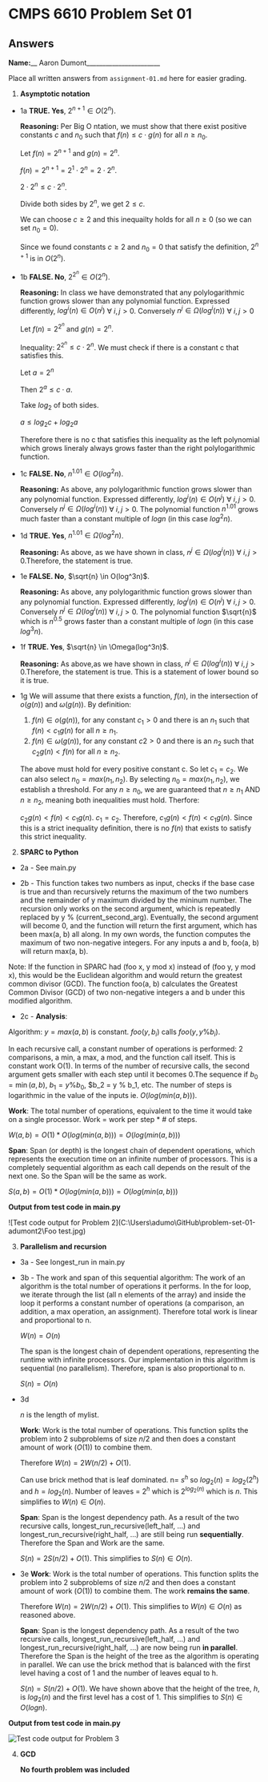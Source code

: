   # CMPS 6610 Problem Set 01
## Answers

**Name:**__ Aaron Dumont_______________________


Place all written answers from `assignment-01.md` here for easier grading.

1. **Asymptotic notation**
  - 1a **TRUE. Yes**, $2^{n+1} \in O(2^n)$.

    **Reasoning:**
    Per Big O ntation, we must show that there exist positive constants $c$ and $n_0$ such that $f(n) \le c \cdot g(n)$ for all $n \ge n_0$.

    Let $f(n) = 2^{n+1}$ and $g(n) = 2^n$.

    $f(n) = 2^{n+1} = 2^1 \cdot 2^n = 2 \cdot 2^n$.

    $2 \cdot 2^n \le c \cdot 2^n$.

    Divide both sides by $2^n$, we get $2 \le c$.

    We can choose $c \ge 2$ and this inequailty holds for all $n \ge 0$ (so we can set $n_0 = 0$).

    Since we found constants $c \ge 2$ and $n_0 = 0$ that satisfy the definition, $2^{n+1}$ is in $O({2^n})$. 


  - 1b  **FALSE. No**, $2^{2^n} \in O(2^n)$.

    **Reasoning:** In class we have demonstrated that any polylogarithmic function grows slower than any polynomial function. Expressed differently, $log^i(n) \in O(n^j)$ $\forall$ $i, j > 0$. Conversely $n^j \in \Omega(log^i(n))$ $\forall$ $i, j > 0$

    Let $f(n) = 2^{2^n}$ and $g(n) = 2^n$.
    
    Inequality: $2^{2^n} \le c \cdot 2^n$. We must check if there is a constant c that satisfies this.

    Let $a = 2^n$

    Then $2^a \le c \cdot a$.
    
    Take $log_2$ of both sides.

    $a \le log_2 c + log_2a$

    Therefore there is no c that satisfies this inequality as the left polynomial which grows lineraly always grows faster than the right polylogarithmic function.   
 
  - 1c
    **FALSE. No**, $n^{1.01} \in O(log^2n)$.

    **Reasoning:** As above, any polylogarithmic function grows slower than any polynomial function. Expressed differently, $log^i(n) \in O(n^j)$ $\forall$ $i, j > 0$. Conversely $n^j \in \Omega(log^i(n))$ $\forall$ $i, j > 0$. The polynomial function $n^{1.01}$ grows much faster than a constant multiple of $logn$ (in this case $log^2n$).
  - 1d
    **TRUE. Yes**, $n^{1.01} \in \Omega(log^2n)$.

    **Reasoning:** As above, as we have shown in class, $n^j \in \Omega(log^i(n))$ $\forall$ $i, j > 0$.Therefore, the statement is true.
  - 1e
    **FALSE. No**, $\sqrt{n} \in O(log^3n)$.

    **Reasoning:** As above, any polylogarithmic function grows slower than any polynomial function. Expressed differently, $log^i(n) \in O(n^j)$ $\forall$ $i, j > 0$. Conversely $n^j \in \Omega(log^i(n))$ $\forall$ $i, j > 0$. The polynomial function $\sqrt{n}$ which is $n^{0.5}$ grows faster than a constant multiple of $logn$ (in this case $log^3n$).

  - 1f
     **TRUE. Yes**, $\sqrt{n} \in \Omega(log^3n)$.

    **Reasoning:** As above,as we have shown in class, $n^j \in \Omega(log^i(n))$ $\forall$ $i, j > 0$.Therefore, the statement is true. This is a statement of lower bound so it is true.

  - 1g
    We will assume that there exists a function, $f(n)$, in the intersection of $o(g(n))$ and $\omega(g(n))$. By definition:

    1. $f(n) \in o(g(n))$, for any constant $c_1 > 0$ and there is an $n_1$ such that $f(n) < c_1g(n)$ for all $n \ge n_1$.
    2. $f(n) \in \omega(g(n))$, for any constant $c2 > 0$ and there is an $n_2$ such that $c_2g(n) < f(n)$ for all $n \ge n_2$.

    The above must hold for every positive constant c. So let $c_1 = c_2$. We can also select $n_0 = max (n_1, n_2)$. By selecting  $n_0 = max (n_1, n_2)$, we establish a threshold. For any $n \ge n_0$, we are guaranteed that $n \ge n_1$ AND $n \ge n_2$, meaning both inequalities must hold. Therfore:

    $c_2g(n) < f(n) < c_1g(n)$. $c_1 = c_2$. Therefore, $c_1g(n) < f(n) < c_1g(n)$. Since this is a strict inequality definition, there is no $f(n)$ that exists to satisfy this strict inequality.
2. **SPARC to Python**

  - 2a - See main.py

  - 2b - This function takes two numbers as input, checks if the base case is true and than recursively returns the maximum of the two numbers and the remainder of y maximum divided by the mininum number. The recursion only works on the second argument, which is repeatedly replaced by y % (current_second_arg). Eventually, the second argument will become 0, and the function will return the first argument, which has been max(a, b) all along. In my own words, the function computes the maximum of two non-negative integers. For any inputs a and b, foo(a, b) will return max(a, b).

  Note: If the function in SPARC had (foo x, y mod x) instead of (foo y, y mod x), this would be the Euclidean algorithm and would return the greatest common divisor (GCD). The function foo(a, b) calculates the Greatest Common Divisor (GCD) of two non-negative integers a and b under this modified algorithm. 

- 2c - 
**Analysis**:

Algorithm: $y= max(a,b)$ is constant. $foo(y,b_i)$ calls $foo(y,y\%b_i)$.   

In each recursive call, a constant number of operations is performed: 2 comparisons, a min, a max, a mod, and the function call itself. This is constant work O(1). In terms of the number of recursive calls, the second argument gets smaller with each step until it becomes 0.The sequence if $b_0 = \min(a,b)$, $b_1 = y \% b_0$, $b_2 = y \% b_1, etc. The number of steps is logarithmic in the value of the inputs ie. $O(log(min(a,b)))$.

**Work**: The total number of operations, equivalent to the time it would take on a single processor. Work = work per step * # of steps.

$W(a,b) = O(1) * O(log(min(a,b))) = O(log(min(a,b)))$


**Span**: Span (or depth) is the longest chain of dependent operations, which represents the execution time on an infinite number of processors. This is a completely sequential algorithm as each call depends on the result of the next one. So the Span will be the same as work.

$S(a,b) = O(1) * O(log(min(a,b))) = O(log(min(a,b)))$

  **Output from test code in main.py**

  ![Test code output for Problem 2](C:\Users\adumo\GitHub\problem-set-01-adumont2\Foo test.jpg)

3. **Parallelism and recursion**
  - 3a - See longest_run in main.py

  - 3b - The work and span of this sequential algorithm: The work of an algorithm is the total number of operations it performs. In the for loop, we iterate through the list (all n elements of the array) and inside the loop it performs a constant number of operations (a comparison, an addition, a max operation, an assignment). Therefore total work is linear and proportional to n.

    $W(n) = O(n)$

    The span is the longest chain of dependent operations, representing the runtime with infinite processors. Our implementation in this algorithm is sequential (no parallelism). Therefore, span is also proportional to n.

    $S(n) = O(n)$

  - 3d

    $n$ is the length of mylist.

    **Work**: Work is the total number of operations. This function splits the problem into 2 subproblems of size $n/2$ and then does a constant amount of work ($O(1)$) to combine them. 
    
    Therefore $W(n) = 2W(n/2) + O(1)$. 
    
    Can use brick method that is leaf dominated. n= $s^h$ so $log_2(n) = log_2(2^h)$ and $h = log_2(n)$. Number of leaves = $2^h$ which is $2^{log_2(n)}$ which is $n$. This simplifies to $W(n) \in O(n)$.

    **Span**: Span is the longest dependency path. As a result of the two recursive calls, longest_run_recursive(left_half, ...) and longest_run_recursive(right_half, ...) are still being run **sequentially**. Therefore the Span and Work are the same.

    $S(n) = 2S(n/2) + O(1)$. This simplifies to $S(n) \in O(n)$. 

  - 3e
    **Work**: Work is the total number of operations. This function splits the problem into 2 subproblems of size $n/2$ and then does a constant amount of work ($O(1)$) to combine them. The work **remains the same**.
    
    Therefore $W(n) = 2W(n/2) + O(1)$. This simplifies to $W(n) \in O(n)$ as reasoned above.

    **Span**: Span is the longest dependency path. As a result of the two recursive calls, longest_run_recursive(left_half, ...) and longest_run_recursive(right_half, ...) are now being run **in parallel**. Therefore the Span is the height of the tree as the algorithm is operating in parallel. We can use the brick method that is balanced with the first level having a cost of 1 and the number of leaves equal to h.

    $S(n) = S(n/2) + O(1)$. We have shown above that the height of the tree, $h$, is $log_2(n)$ and the first level has a cost of 1. This simplifies to $S(n) \in O(logn)$. 
  
  **Output from test code in main.py**

  ![Test code output for Problem 3](C:\Users\adumo\GitHub\problem-set-01-adumont2\TestOutput.jpg)

4. **GCD**

    **No fourth problem was included**